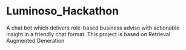 # Luminoso_Hackathon
A chat bot which delivers role-based business advise with actionable insight in a friendly chat format. This project is based on Retrieval Augmented Generation 
